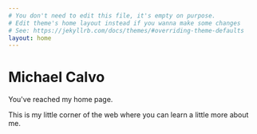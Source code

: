 ```yaml
---
# You don't need to edit this file, it's empty on purpose.
# Edit theme's home layout instead if you wanna make some changes
# See: https://jekyllrb.com/docs/themes/#overriding-theme-defaults
layout: home
---
```


# Michael Calvo

You've reached my home page. 

This is my little corner of the web where you can learn a little more about me.